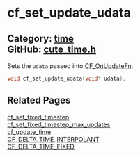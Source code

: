 [](../header.md ':include')

# cf_set_update_udata

Category: [time](/api_reference?id=time)  
GitHub: [cute_time.h](https://github.com/RandyGaul/cute_framework/blob/master/include/cute_time.h)  
---

Sets the `udata` passed into [CF_OnUpdateFn](/time/cf_onupdatefn.md).

```cpp
void cf_set_update_udata(void* udata);
```

## Related Pages

[cf_set_fixed_timestep](/time/cf_set_fixed_timestep.md)  
[cf_set_fixed_timestep_max_updates](/time/cf_set_fixed_timestep_max_updates.md)  
[cf_update_time](/time/cf_update_time.md)  
[CF_DELTA_TIME_INTERPOLANT](/time/cf_delta_time_interpolant.md)  
[CF_DELTA_TIME_FIXED](/time/cf_delta_time_fixed.md)  
